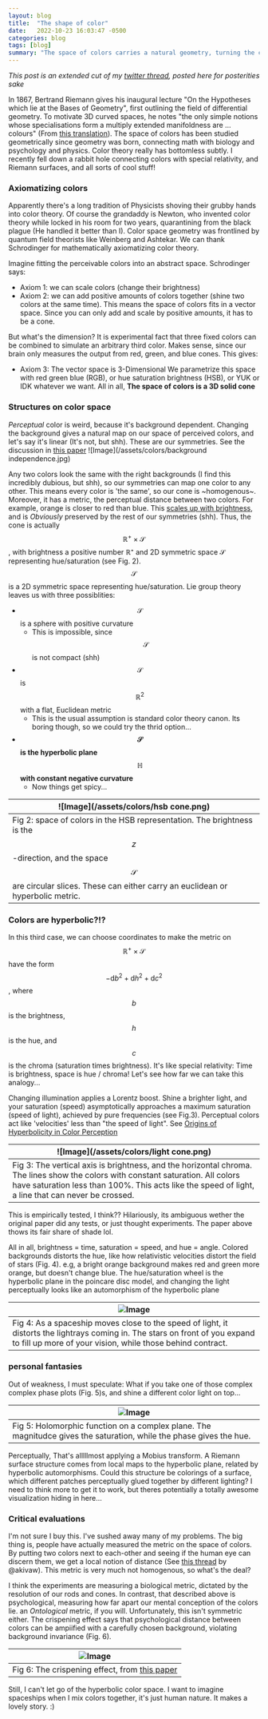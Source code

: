 ```yaml
---
layout: blog 
title:  "The shape of color"
date:   2022-10-23 16:03:47 -0500
categories: blog
tags: [blog]
summary: "The space of colors carries a natural geometry, turning the color wheel into a hyperbolic plane, and letting you mix colors using spaceships"
---
```



<script language="javascript" type="text/javascript" src="/sketch/libraries/p5.min.js"></script>
<script language="javascript" type="text/javascript" src="/sketch/libraries/p5.gui.js"></script>
<script language="javascript" type="text/javascript" src="/sketch/libraries/quicksettings.js"></script>
<script language="javascript" type="text/javascript" src="/sketch/libraries/MyGUI/MyGUI.js"></script>
<script language="javascript" type="text/javascript" src="/sketch/libraries/zoom.js"></script>
<script language="javascript" type="text/javascript" src="/sketch/strings/strings_instanced.js"></script>
<script language="javascript" type="text/javascript" src="/sketch/strings/strings_library.js"></script>

*This post is an extended cut of my [twitter thread](https://twitter.com/chessapigbay/status/1482977847979479046), posted here for posterities sake*

In 1867, Bertrand Riemann gives his inaugural lecture "On the Hypotheses which lie at the Bases of Geometry", first outlining the field of differential geometry. To motivate 3D curved spaces, he notes "the only simple notions whose specialisations form a multiply extended manifoldness are ... colours" (From [this translation](https://www.maths.tcd.ie/pub/HistMath/People/Riemann/Geom/WKCGeom.html)). The space of colors has been studied geometrically since geometry was born, connecting math with biology and psychology and physics. Color theory really has bottomless subtly. I recently fell down a rabbit hole connecting colors with special relativity, and Riemann surfaces, and all sorts of cool stuff!

### Axiomatizing colors
Apparently there's a long tradition of Physicists shoving their grubby hands into color theory. Of course the grandaddy is Newton, who invented color theory while locked in his room for two years, quarantining from the black plague (He handled it better than I). Color space geometry was frontlined by quantum field theorists like Weinberg and Ashtekar. We can thank Schrodinger for mathematically axiomatizing color theory.

Imagine fitting the perceivable colors into an abstract space. Schrodinger says:
- Axiom 1: we can scale colors (change their brightness)
- Axiom 2: we can add positive amounts of colors together (shine two colors at the same time). 
This means the space of colors fits in a vector space. Since you can only add and scale by positive amounts, it has to be a cone.

But what's the dimension? It is experimental fact that three fixed colors can be combined to simulate an arbitrary third color. Makes sense, since our brain only measures the output from red, green, and blue cones. This gives:
- Axiom 3: The vector space is 3-Dimensional
We parametrize this space with red green blue (RGB), or  hue saturation brightness (HSB), or YUK or IDK whatever we want. All in all, **The space of colors is a 3D solid cone**

### Structures on color space

*Perceptual* color is weird, because it's background dependent. Changing the background gives a natural map on our space of perceived colors, and let's say it's linear (It's not, but shh). These are our symmetries. See the discussion in [this paper](https://mathematical-neuroscience.springeropen.com/articles/10.1186/s13408-020-00084-x)
![Image](/assets/colors/background independence.jpg)

  
Any two colors look the same with the right backgrounds (I find this incredibly dubious, but shh), so our symmetries can map one color to any other. This means every color is 'the same', so our cone is ~homogenous~. Moreover, it has a metric, the perceptual distance between two colors. For example, orange is closer to red than blue.  This [scales up with brightness](https://en.wikipedia.org/wiki/Weber%E2%80%93Fechner_law), and is *Obviously* preserved by the rest of our symmetries (shh). 
Thus, the cone is actually $$\mathbb{R}^+ \times \mathcal{S}$$, with brightness a positive number ℝ⁺ and 2D symmetric space 𝒮 representing hue/saturation (see Fig. 2). $$\mathcal{S}$$ is a 2D symmetric space representing hue/saturation. Lie group theory leaves us with three possiblities:
-  $$\mathcal{S}$$ is a sphere with positive curvature 
	- This is impossible, since  $$\mathcal{S}$$ is not compact (shh)
-  $$\mathcal{S}$$ is $$\mathbb{R}^2$$ with a flat, Euclidean metric
	- This is the usual assumption is standard color theory canon. Its boring though, so we could try the thrid option...
-  **$$\mathcal{S}$$ is the hyperbolic plane $$\mathbb{H}$$ with constant negative curvature**
	- Now things get spicy...





| ![Image](/assets/colors/hsb cone.png) |
| -- |
| Fig 2: space of colors in the HSB representation. The brightness is the $$z$$-direction, and the space $$\mathcal{S}$$ are circular slices. These can either carry an euclidean or hyperbolic metric. | 

### Colors are hyperbolic?!?

In this third case, we can choose coordinates  to make the metric on $$\mathbb{R}^+ \times \mathcal{S}$$ have the form $$-\mathrm{d}b^2 + \mathrm{d}h^2 + \mathrm{d}c^2$$, where $$b$$ is the brightness, $$h$$ is the hue, and $$c$$ is the chroma (saturation times brightness). It's like special relativity: Time is brightness, space is hue / chroma! Let's see how far we can take this analogy...

Changing illumination applies a Lorentz boost. Shine a brighter light, and your saturation (speed) asymptotically approaches a maximum saturation (speed of light), achieved by pure frequencies (see Fig.3). Perceptual colors act like  'velocities' less than "the speed of light". See [Origins of Hyperbolicity in Color Perception](https://www.mdpi.com/2313-433X/6/6/42/htm)

| ![Image](/assets/colors/light cone.png) |
| -- |
| Fig 3: The vertical axis is brightness, and the horizontal chroma. The lines show the colors with constant saturation. All colors have saturation less than 100%. This acts like the speed of light, a line that can never be crossed.| 

This is empirically tested, I think?? Hilariously, its ambiguous wether the original paper did any tests, or just thought experiments. The paper above thows its fair share of shade lol.

All in all, brightness = time, saturation = speed, and hue = angle. Colored backgrounds distorts the hue, like how relativistic velocities distort the field of stars (Fig. 4). e.g, a bright orange background makes red and green more orange, but doesn't change blue. The hue/saturation wheel is the hyperbolic plane in the poincare disc model, and changing the light perceptually looks like an automorphism of the hyperbolic plane


| ![Image](/assets/colors/spaceship.png) |
| -- |
| Fig 4: As a spaceship moves close to the speed of light, it distorts the lightrays coming in. The stars on front of you expand to fill up more of your vision, while those behind contract.| 


### personal fantasies
Out of weakness, I must speculate: What if you take one of those complex complex phase plots (Fig. 5)s, and shine a different color light on top...

| ![Image](/assets/colors/complex.jpg) |
| -- |
| Fig 5: Holomorphic function on a complex plane. The magnitudce gives the saturation, while the phase gives the hue.| 
  
Perceptually, That's alllllmost applying a Mobius transform. A Riemann surface structure comes from local maps to the hyperbolic plane, related by hyperbolic automorphisms. Could this structure be colorings of a surface, which different patches perceptually glued together by different lighting?  I need to think more to get it to work, but theres potentially a totally awesome visualization hiding in here...


### Critical evaluations

I'm not sure I buy this. I've sushed away many of my problems. The big thing is, people have actually measured the metric on the space of colors. By putting two colors next to each-other and seeing if the human eye can discern them, we get a local notion of distance (See [this thread](https://twitter.com/akivaw/status/1482883705479778307) by @akivaw). This metric is very much not homogenous, so what's the deal?

I think the experiments are measuring a biological metric, dictated by the resolution of our rods and cones. In contrast, that described above is psychological, measuring how far apart our mental conception of the colors lie. an *Ontological* metric, if you will. Unfortunately, this isn't symmetric either. The crispening effect says that psychological distance between colors can be ampiified with a carefully chosen background, violating background invariance (Fig. 6).

| ![Image](/assets/colors/crispening.png) |
| -- |
| Fig 6: The crispening effect, from [this paper](https://mathematical-neuroscience.springeropen.com/articles/10.1186/s13408-020-00084-x)| 

Still, I can't let go of the hyperbolic color space. I want to imagine spaceships when I mix colors together, it's just human nature. It makes a lovely story. :)